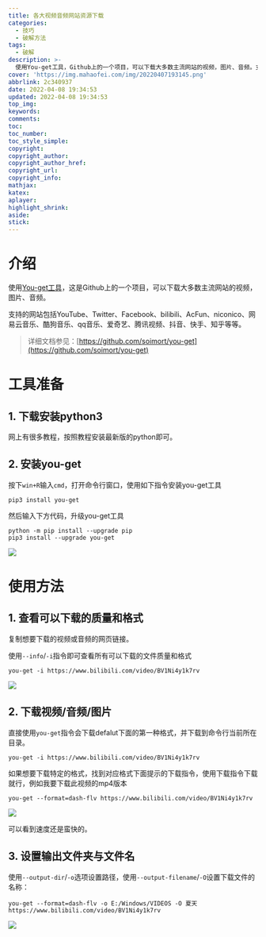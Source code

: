 ```yaml
---
title: 各大视频音频网站资源下载
categories:
  - 技巧
  - 破解方法
tags:
  - 破解
description: >-
  使用You-get工具，Github上的一个项目，可以下载大多数主流网站的视频，图片、音频。支持的网站包括YouTube、Twitter、Facebook、bilibili、AcFun、niconico、网易云音乐、酷狗音乐、qq音乐、爱奇艺、腾讯视频、抖音、快手、知乎等等。
cover: 'https://img.mahaofei.com/img/20220407193145.png'
abbrlink: 2c340937
date: 2022-04-08 19:34:53
updated: 2022-04-08 19:34:53
top_img:
keywords:
comments:
toc:
toc_number:
toc_style_simple:
copyright:
copyright_author:
copyright_author_href:
copyright_url:
copyright_info:
mathjax:
katex:
aplayer:
highlight_shrink:
aside:
stick:
---
```



# 介绍

使用[You-get工具](https://github.com/soimort/you-get)，这是Github上的一个项目，可以下载大多数主流网站的视频，图片、音频。

支持的网站包括YouTube、Twitter、Facebook、bilibili、AcFun、niconico、网易云音乐、酷狗音乐、qq音乐、爱奇艺、腾讯视频、抖音、快手、知乎等等。

>详细文档参见：[https://github.com/soimort/you-get](https://github.com/soimort/you-get)


# 工具准备

## 1. 下载安装python3

网上有很多教程，按照教程安装最新版的python即可。

## 2. 安装you-get

按下`win+R`输入`cmd`，打开命令行窗口，使用如下指令安装you-get工具

```shell
pip3 install you-get
```

然后输入下方代码，升级you-get工具

```shell
python -m pip install --upgrade pip
pip3 install --upgrade you-get
```

![](https://img.mahaofei.com/img/20220407190404.png)

# 使用方法

## 1. 查看可以下载的质量和格式

复制想要下载的视频或音频的网页链接。

使用`--info`/`-i`指令即可查看所有可以下载的文件质量和格式

```shell
you-get -i https://www.bilibili.com/video/BV1Ni4y1k7rv
```

![](https://img.mahaofei.com/img/20220407191446.png)

## 2. 下载视频/音频/图片

直接使用`you-get`指令会下载defalut下面的第一种格式，并下载到命令行当前所在目录。

```shell
you-get -i https://www.bilibili.com/video/BV1Ni4y1k7rv
```

如果想要下载特定的格式，找到对应格式下面提示的下载指令，使用下载指令下载就行，例如我要下载此视频的mp4版本

```shell
you-get --format=dash-flv https://www.bilibili.com/video/BV1Ni4y1k7rv
```

![](https://img.mahaofei.com/img/20220407193145.png)

可以看到速度还是蛮快的。

## 3. 设置输出文件夹与文件名
使用`--output-dir`/`-o`选项设置路径，使用`--output-filename`/`-O`设置下载文件的名称：

```
you-get --format=dash-flv -o E:/Windows/VIDEOS -O 夏天 https://www.bilibili.com/video/BV1Ni4y1k7rv
```

![](https://img.mahaofei.com/img/20220407193428.png)
